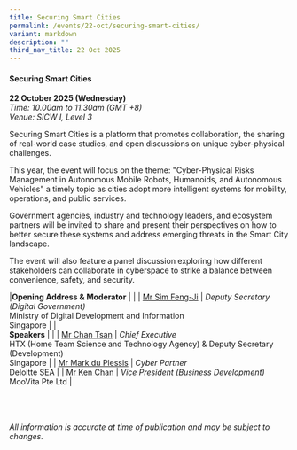 ```yaml
---
title: Securing Smart Cities
permalink: /events/22-oct/securing-smart-cities/
variant: markdown
description: ""
third_nav_title: 22 Oct 2025
---
```

#### **Securing Smart Cities**

**22 October 2025 (Wednesday)**  
*Time: 10.00am to 11.30am (GMT +8)*
<br>*Venue: SICW I, Level 3*

Securing Smart Cities is a platform that promotes collaboration, the sharing of real-world case studies, and open discussions on unique cyber-physical challenges. 

This year, the event will focus on the theme: "Cyber-Physical Risks Management in Autonomous Mobile Robots, Humanoids, and Autonomous Vehicles" a timely topic as cities adopt more intelligent systems for mobility, operations, and public services.

Government agencies, industry and technology leaders, and ecosystem partners will be invited to share and present their perspectives on how to better secure these systems and address emerging threats in the Smart City landscape.

The event will also feature a panel discussion exploring how different stakeholders can collaborate in cyberspace to strike a balance between convenience, safety, and security.

|**Opening Address &amp; Moderator**          |                                                              |
| [Mr Sim Feng-Ji](/speakers/mr-sim-feng-ji/)  | *Deputy Secretary (Digital Government)* <br>Ministry of Digital Development and Information<br>Singapore      |
|<br>**Speakers**          |                                                              |
| [Mr Chan Tsan](/speakers/mr-chan-tsan/)  | *Chief Executive*<br>HTX (Home Team Science and Technology Agency) &amp; Deputy Secretary (Development)<br>Singapore      |
| [Mr Mark du Plessis](/speakers/mr-mark-du-plessis/)  | *Cyber Partner* <br>Deloitte SEA      |
| [Mr Ken Chan](/speakers/mr-ken-chan/)  | *Vice President (Business Development)* <br>MooVita Pte Ltd      |

<br><br><br>
*All information is accurate at time of publication and may be subject to changes.*